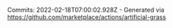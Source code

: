 Commits: 2022-02-18T07:00:02.928Z - Generated via https://github.com/marketplace/actions/artificial-grass
<br>
